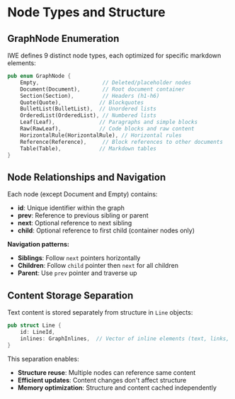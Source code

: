 # Node Types and Structure

## GraphNode Enumeration

IWE defines 9 distinct node types, each optimized for specific markdown elements:

``` rust
pub enum GraphNode {
    Empty,                    // Deleted/placeholder nodes
    Document(Document),       // Root document container
    Section(Section),         // Headers (h1-h6)
    Quote(Quote),            // Blockquotes  
    BulletList(BulletList),  // Unordered lists
    OrderedList(OrderedList), // Numbered lists
    Leaf(Leaf),              // Paragraphs and simple blocks
    Raw(RawLeaf),            // Code blocks and raw content
    HorizontalRule(HorizontalRule), // Horizontal rules
    Reference(Reference),     // Block references to other documents
    Table(Table),            // Markdown tables
}
```

## Node Relationships and Navigation

Each node (except Document and Empty) contains:

- **id**: Unique identifier within the graph
- **prev**: Reference to previous sibling or parent
- **next**: Optional reference to next sibling
- **child**: Optional reference to first child (container nodes only)

**Navigation patterns:**

- **Siblings**: Follow `next` pointers horizontally
- **Children**: Follow `child` pointer then `next` for all children
- **Parent**: Use `prev` pointer and traverse up

## Content Storage Separation

Text content is stored separately from structure in `Line` objects:

``` rust
pub struct Line {
    id: LineId,
    inlines: GraphInlines,  // Vector of inline elements (text, links, formatting)
}
```

This separation enables:

- **Structure reuse**: Multiple nodes can reference same content
- **Efficient updates**: Content changes don't affect structure
- **Memory optimization**: Structure and content cached independently
